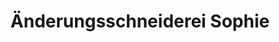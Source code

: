 ---
title: "Änderungsschneiderei Sophie"
url: /sarstedt/aenderungsschneiderei-sophie/
shop: Schneiderei
---